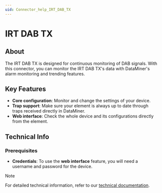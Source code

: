 ```yaml
---
uid: Connector_help_IRT_DAB_TX
---
```


# IRT DAB TX

## About

The IRT DAB TX is designed for continuous monitoring of DAB signals. With this connector, you can monitor the IRT DAB TX's data with DataMiner's alarm monitoring and trending features.

## Key Features

- **Core configuration**: Monitor and change the settings of your device.
- **Trap support**: Make sure your element is always up to date through traps received directly in DataMiner.
- **Web interface**: Check the whole device and its configurations directly from the element.

## Technical Info

### Prerequisites

- **Credentials**: To use the **web interface** feature, you will need a username and password for the device.

> [!NOTE]
> For detailed technical information, refer to our [technical documentation](xref:Connector_help_IRT_DAB_TX_Technical).

